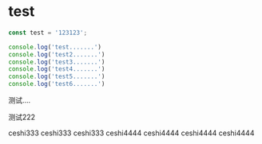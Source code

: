 # test

```javascript
const test = '123123';

console.log('test.......')
console.log('test2.......')
console.log('test3.......')
console.log('test4.......')
console.log('test5.......')
console.log('test6.......')
```


测试....

测试222

ceshi333
ceshi333
ceshi333
ceshi4444
ceshi4444
ceshi4444
ceshi4444